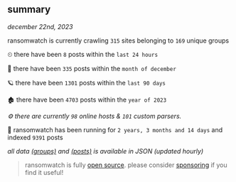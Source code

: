 
## summary
_december 22nd, 2023_

ransomwatch is currently crawling `315` sites belonging to `169` unique groups

⏲ there have been `8` posts within the `last 24 hours`

🦈 there have been `335` posts within the `month of december`

🪐 there have been `1301` posts within the `last 90 days`

🏚 there have been `4703` posts within the `year of 2023`

_⚙️ there are currently `98` online hosts & `101` custom parsers._

🦕 ransomwatch has been running for `2 years, 3 months and 14 days` and indexed `9391` posts

_all data  [(groups)](http://ransomwhat.telemetry.ltd/groups) and [(posts)](http://ransomwhat.telemetry.ltd/posts) is available in JSON (updated hourly)_

> ransomwatch is fully [open source](https://github.com/joshhighet/ransomwatch#ransomwatch--). please consider [sponsoring](https://github.com/sponsors/joshhighet) if you find it useful!
